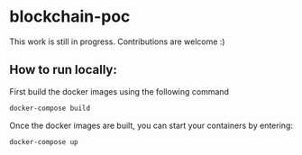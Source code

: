# blockchain-poc
This work is still in progress. Contributions are welcome :)

## How to run locally:
First build the docker images using the following command
```bash
docker-compose build
```
Once the docker images are built, you can start your containers by entering:
```bash
docker-compose up
```
